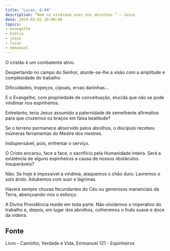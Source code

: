 ```yaml
---
title: "Lucas, 6:44"
description: “Nem se vindimam uvas dos abrolhos.” — Jesus
date: 2019-02-01 19:00:00
topics: 
- evangelho
- biblia
- jesus
- lucas
- emmanuel
---
```


O cristão é um combatente ativo.

Despertando no campo do Senhor, aturde-se-lhe a visão com a amplitude
e complexidade do trabalho.

Dificuldades, tropeços, cipoais, ervas daninhas...

E o Evangelho, com propriedade de conceituação, elucida que não se pode
vindimar nos espinheiros.

Entretanto, teria Jesus assumido a paternidade de semelhante afirmativa
para que cruzemos os braços em falsa beatitude?

Se o terreno permanece absorvido pelos abrolhos, o discípulo recebeu
inúmeras ferramentas do Mestre dos mestres.

Indispensável, pois, enfrentar o serviço.

O Cristo encarou, face a face, o sacrifício pela Humanidade inteira.
Será a existência de alguns espinheiros a causa de nossos obstáculos
insuperáveis?

Não. Se hoje é impossível a vindima, ataquemos o chão duro. Lavremos o
solo árido. Adubemos com suor e lágrimas.

Haverá sempre chuvas fecundantes do Céu ou generosos mananciais da
Terra, abençoando-nos o esforço.

A Divina Providência reside em toda parte. Não olvidemos o imperativo do
trabalho e, depois, em lugar dos abrolhos, colheremos o fruto suave e doce da
videira.



## Fonte
Livro - Caminho, Verdade e Vida, Emmanuel
121 - Espinheiros
